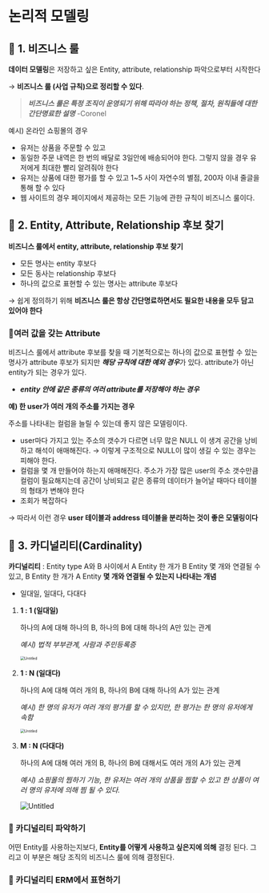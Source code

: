# 논리적 모델링

## 📌 1. 비즈니스 룰

**데이터 모델링**은 저장하고 싶은 Entity, attribute, relationship 파악으로부터 시작한다

→ **비즈니스 룰 (사업 규칙)으로 정리할 수 있다**.

> ***비즈니스 룰은 특정 조직이 운영되기 위해 따라야 하는 정책, 절차, 원칙들에 대한 간단명료한 설명*** -Coronel

예시) 온라인 쇼핑몰의 경우

- 유저는 상품을 주문할 수 있고
- 동일한 주문 내역은 한 번의 배달로 3일안에 배송되어야 한다. 그렇지 않을 경우 유저에게 최대한 빨리 알려줘야 한다
- 유저는 상품에 대한 평가를 할 수 있고 1~5 사이 자연수의 별점, 200자 이내 줄글을 통해 할 수 있다
- 웹 사이트의 경우 페이지에서 제공하는 모든 기능에 관한 규칙이 비즈니스 룰이다.

## 📌 2. Entity, Attribute, Relationship 후보 찾기

**비즈니스 룰에서 entity, attribute, relationship 후보 찾기**

- 모든 명사는 entity 후보다
- 모든 동사는 relationship 후보다
- 하나의 값으로 표현할 수 있는 명사는 attribute 후보다

→ 쉽게 정의하기 위해 **비즈니스 룰은 항상 간단명료하면서도 필요한 내용을 모두 담고 있어야 한다**

### 📕여러 값을 갖는 Attribute

비즈니스 룰에서 attribute 후보를 찾을 때 기본적으로는 하나의 값으로 표현할 수 있는 명사가 attribute 후보가 되지만 ***해당 규칙에 대한 예외 경우***가 있다. attribute가 아닌 entity가 되는 경우가 있다.

- ***entity 안에 같은 종류의 여러 attribute를 저장해야 하는 경우***

**예) 한 user가 여러 개의 주소를 가지는 경우**

주소를 나타내는 컬럼을 늘릴 수 있는데 좋지 않은 모델링이다.

- user마다 가지고 있는 주소의 갯수가 다르면 너무 많은 NULL 이 생겨 공간을 낭비하고 해석이 애매해진다. → 이렇게 구조적으로 NULL이 많이 생길 수 있는 경우는 피해야 한다.
- 컬럼을 몇 개 만들어야 하는지 애매해진다. 주소가 가장 많은 user의 주소 갯수만큼 컬럼이 필요해지는데 공간이 낭비되고 같은 종류의 데이터가 늘어날 때마다 테이블의 형태가 변해야 한다
- 조회가 복잡하다

→ 따라서 이런 경우 **user 테이블과 address 테이블을 분리하는 것이 좋은 모델링이다**

## 📌 3. 카디널리티(Cardinality)

**카디널리티** : Entity type A와 B 사이에서 A Entity 한 개가 B Entity 몇 개와 연결될 수 있고, B Entity 한 개가 A Entity **몇 개와 연결될 수 있는지 나타내는 개념**

- 일대일, 일대다, 다대다

1. **1 : 1 (일대일)**

   하나의 A에 대해 하나의 B, 하나의 B에 대해 하나의 A만 있는 관계

   *예시) 법적 부부관계, 사람과 주민등록증*

   <img src="/Users/honeysmacbook/Library/Application Support/typora-user-images/Screenshot 2022-01-08 at 20.33.45.png" alt="Untitled" style="zoom:50%;" />

2. **1 : N (일대다)**

   하나의 A에 대해 여러 개의 B, 하나의 B에 대해 하나의 A가 있는 관계

   *예시) 한 명의 유저가 여러 개의 평가를 할 수 있지만, 한 평가는 한 명의 유저에게 속함*

   <img src="/Users/honeysmacbook/Library/Application Support/typora-user-images/Screenshot 2022-01-08 at 20.34.07.png" alt="Untitled" style="zoom:50%;" />

3. **M : N (다대다)**

   하나의 A에 대해 여러 개의 B, 하나의 B에 대해서도 여러 개의 A가 있는 관계

   *예시) 쇼핑몰의 찜하기 기능, 한 유저는 여러 개의 상품을 찜할 수 있고 한 상품이 여러 명의 유저에 의해 찜 될 수 있다.*

   ![Untitled](https://s3-us-west-2.amazonaws.com/secure.notion-static.com/a4d4dc78-eaff-4343-a2e5-385f010e3aab/Untitled.png)

### 📕 카디널리티 파악하기

어떤 Entity를 사용하는지보다, **Entity를 어떻게 사용하고 싶은지에 의해** 결정 된다. 그리고 이 부분은 해당 조직의 비즈니스 룰에 의해 결정된다.

### 📕 카디널리티 ERM에서 표현하기